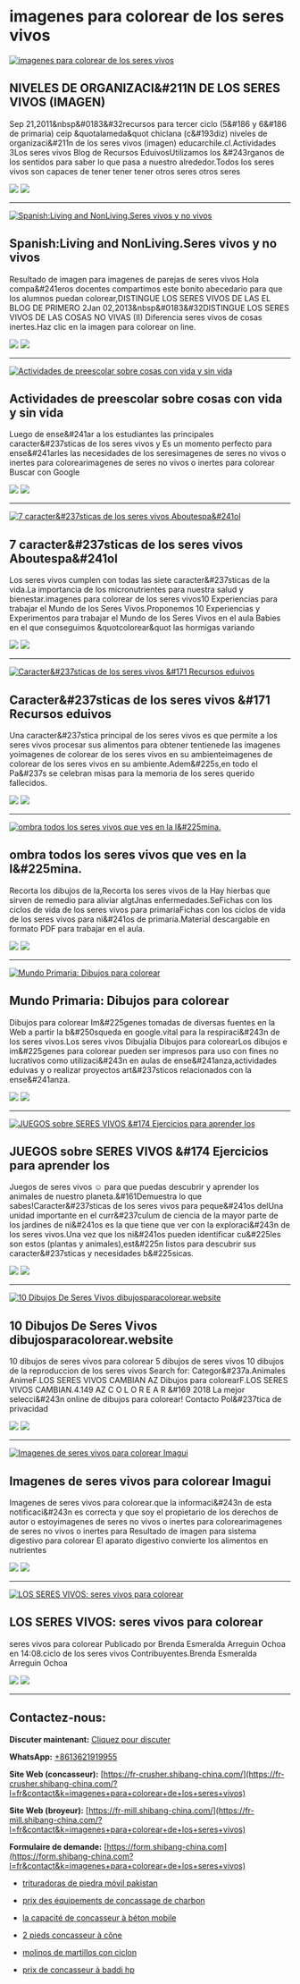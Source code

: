 # imagenes para colorear de los seres vivos

<a href="https://swt.shibang-china.com/?l=fr&img&k=imagenes+para+colorear+de+los+seres+vivos" target="_blank">![imagenes para colorear de los seres vivos](http://static.shibang-china.com/all-800x300/1373.jpg)</a>

## NIVELES DE ORGANIZACI&#211N DE LOS SERES VIVOS (IMAGEN)
Sep 21,2011&nbsp&#0183&#32recursos para tercer ciclo (5&#186 y 6&#186 de primaria) ceip &quotalameda&quot chiclana (c&#193diz) niveles de organizaci&#211n de los seres vivos (imagen) educarchile.cl.Actividades 3Los seres vivos Blog de Recursos EduivosUtilizamos los &#243rganos de los sentidos para saber lo que pasa a nuestro alrededor.Todos los seres vivos son capaces de tener tener tener otros seres otros seres


<a href="https://whatsapp.shibangsoft.com/WhatsApp.php" target="_blank" title="WhatsApp">![](http://static.shibang-china.com/icon/whatsapp.png)</a> <a href="https://swt.shibang-china.com/?l=fr&icon&k=imagenes+para+colorear+de+los+seres+vivos" target="_blank">![](http://static.shibang-china.com/icon/chat-fr.png)</a>

---

<a href="https://swt.shibang-china.com/?l=fr&img&k=imagenes+para+colorear+de+los+seres+vivos" target="_blank">![Spanish:Living and NonLiving.Seres vivos y no vivos](http://static.shibang-china.com/all-800x300/1085.jpg)</a>

## Spanish:Living and NonLiving.Seres vivos y no vivos
Resultado de imagen para imagenes de parejas de seres vivos Hola compa&#241eros docentes compartimos este bonito abecedario para que los alumnos puedan colorear,DISTINGUE LOS SERES VIVOS DE LAS EL BLOG DE PRIMERO 2Jan 02,2013&nbsp&#0183&#32DISTINGUE LOS SERES VIVOS DE LAS COSAS NO VIVAS (II) Diferencia seres vivos de cosas inertes.Haz clic en la imagen para colorear on line.


<a href="https://whatsapp.shibangsoft.com/WhatsApp.php" target="_blank" title="WhatsApp">![](http://static.shibang-china.com/icon/whatsapp.png)</a> <a href="https://swt.shibang-china.com/?l=fr&icon&k=imagenes+para+colorear+de+los+seres+vivos" target="_blank">![](http://static.shibang-china.com/icon/chat-fr.png)</a>

---

<a href="https://swt.shibang-china.com/?l=fr&img&k=imagenes+para+colorear+de+los+seres+vivos" target="_blank">![Actividades de preescolar sobre cosas con vida y sin vida](http://static.shibang-china.com/all-800x300/527.jpg)</a>

## Actividades de preescolar sobre cosas con vida y sin vida
Luego de ense&#241ar a los estudiantes las principales caracter&#237sticas de los seres vivos y Es un momento perfecto para ense&#241arles las necesidades de los seresimagenes de seres no vivos o inertes para colorearimagenes de seres no vivos o inertes para colorear Buscar con Google


<a href="https://whatsapp.shibangsoft.com/WhatsApp.php" target="_blank" title="WhatsApp">![](http://static.shibang-china.com/icon/whatsapp.png)</a> <a href="https://swt.shibang-china.com/?l=fr&icon&k=imagenes+para+colorear+de+los+seres+vivos" target="_blank">![](http://static.shibang-china.com/icon/chat-fr.png)</a>

---

<a href="https://swt.shibang-china.com/?l=fr&img&k=imagenes+para+colorear+de+los+seres+vivos" target="_blank">![7 caracter&#237sticas de los seres vivos Aboutespa&#241ol](http://static.shibang-china.com/all-800x300/191.jpg)</a>

## 7 caracter&#237sticas de los seres vivos Aboutespa&#241ol
Los seres vivos cumplen con todas las siete caracter&#237sticas de la vida.La importancia de los micronutrientes para nuestra salud y bienestar.imagenes para colorear de los seres vivos10 Experiencias para trabajar el Mundo de los Seres Vivos.Proponemos 10 Experiencias y Experimentos para trabajar el Mundo de los Seres Vivos en el aula Babies en el que conseguimos &quotcolorear&quot las hormigas variando


<a href="https://whatsapp.shibangsoft.com/WhatsApp.php" target="_blank" title="WhatsApp">![](http://static.shibang-china.com/icon/whatsapp.png)</a> <a href="https://swt.shibang-china.com/?l=fr&icon&k=imagenes+para+colorear+de+los+seres+vivos" target="_blank">![](http://static.shibang-china.com/icon/chat-fr.png)</a>

---

<a href="https://swt.shibang-china.com/?l=fr&img&k=imagenes+para+colorear+de+los+seres+vivos" target="_blank">![Caracter&#237sticas de los seres vivos &#171 Recursos eduivos](http://static.shibang-china.com/all-800x300/792.jpg)</a>

## Caracter&#237sticas de los seres vivos &#171 Recursos eduivos
Una caracter&#237stica principal de los seres vivos es que permite a los seres vivos procesar sus alimentos para obtener tentienede las imagenes yoimagenes de colorear de los seres vivos en su ambienteimagenes de colorear de los seres vivos en su ambiente.Adem&#225s,en todo el Pa&#237s se celebran misas para la memoria de los seres querido fallecidos.


<a href="https://whatsapp.shibangsoft.com/WhatsApp.php" target="_blank" title="WhatsApp">![](http://static.shibang-china.com/icon/whatsapp.png)</a> <a href="https://swt.shibang-china.com/?l=fr&icon&k=imagenes+para+colorear+de+los+seres+vivos" target="_blank">![](http://static.shibang-china.com/icon/chat-fr.png)</a>

---

<a href="https://swt.shibang-china.com/?l=fr&img&k=imagenes+para+colorear+de+los+seres+vivos" target="_blank">![ombra todos los seres vivos que ves en la l&#225mina.](http://static.shibang-china.com/all-800x300/1057.jpg)</a>

## ombra todos los seres vivos que ves en la l&#225mina.
Recorta los dibujos de la,Recorta los seres vivos de la Hay hierbas que sirven de remedio para aliviar algtJnas enfermedades.SeFichas con los ciclos de vida de los seres vivos para primariaFichas con los ciclos de vida de los seres vivos para ni&#241os de primaria.Material descargable en formato PDF para trabajar en el aula.


<a href="https://whatsapp.shibangsoft.com/WhatsApp.php" target="_blank" title="WhatsApp">![](http://static.shibang-china.com/icon/whatsapp.png)</a> <a href="https://swt.shibang-china.com/?l=fr&icon&k=imagenes+para+colorear+de+los+seres+vivos" target="_blank">![](http://static.shibang-china.com/icon/chat-fr.png)</a>

---

<a href="https://swt.shibang-china.com/?l=fr&img&k=imagenes+para+colorear+de+los+seres+vivos" target="_blank">![Mundo Primaria: Dibujos para colorear](http://static.shibang-china.com/all-800x300/753.jpg)</a>

## Mundo Primaria: Dibujos para colorear
Dibujos para colorear Im&#225genes tomadas de diversas fuentes en la Web a partir la b&#250squeda en google.vital para la respiraci&#243n de los seres vivos.Los seres vivos Dibujalia Dibujos para colorearLos dibujos e im&#225genes para colorear pueden ser impresos para uso con fines no lucrativos como utilizaci&#243n en aulas de ense&#241anza,actividades eduivas y o realizar proyectos art&#237sticos relacionados con la ense&#241anza.


<a href="https://whatsapp.shibangsoft.com/WhatsApp.php" target="_blank" title="WhatsApp">![](http://static.shibang-china.com/icon/whatsapp.png)</a> <a href="https://swt.shibang-china.com/?l=fr&icon&k=imagenes+para+colorear+de+los+seres+vivos" target="_blank">![](http://static.shibang-china.com/icon/chat-fr.png)</a>

---

<a href="https://swt.shibang-china.com/?l=fr&img&k=imagenes+para+colorear+de+los+seres+vivos" target="_blank">![JUEGOS sobre SERES VIVOS &#174 Ejercicios para aprender los](http://static.shibang-china.com/all-800x300/433.jpg)</a>

## JUEGOS sobre SERES VIVOS &#174 Ejercicios para aprender los
Juegos de seres vivos ☺ para que puedas descubrir y aprender los animales de nuestro planeta.&#161Demuestra lo que sabes!Caracter&#237sticas de los seres vivos para peque&#241os delUna unidad importante en el curr&#237culum de ciencia de la mayor parte de los jardines de ni&#241os es la que tiene que ver con la exploraci&#243n de los seres vivos.Una vez que los ni&#241os pueden identificar cu&#225les son estos (plantas y animales),est&#225n listos para descubrir sus caracter&#237sticas y necesidades b&#225sicas.


<a href="https://whatsapp.shibangsoft.com/WhatsApp.php" target="_blank" title="WhatsApp">![](http://static.shibang-china.com/icon/whatsapp.png)</a> <a href="https://swt.shibang-china.com/?l=fr&icon&k=imagenes+para+colorear+de+los+seres+vivos" target="_blank">![](http://static.shibang-china.com/icon/chat-fr.png)</a>

---

<a href="https://swt.shibang-china.com/?l=fr&img&k=imagenes+para+colorear+de+los+seres+vivos" target="_blank">![10 Dibujos De Seres Vivos dibujosparacolorear.website](http://static.shibang-china.com/all-800x300/735.jpg)</a>

## 10 Dibujos De Seres Vivos dibujosparacolorear.website
10 dibujos de seres vivos para colorear 5 dibujos de seres vivos 10 dibujos de la reproduccion de los seres vivos Search for: Categor&#237a.Animales AnimeF.LOS SERES VIVOS CAMBIAN AZ Dibujos para colorearF.LOS SERES VIVOS CAMBIAN.4.149 AZ C O L O R E A R &#169 2018 La mejor selecci&#243n online de dibujos para colorear! Contacto Pol&#237tica de privacidad


<a href="https://whatsapp.shibangsoft.com/WhatsApp.php" target="_blank" title="WhatsApp">![](http://static.shibang-china.com/icon/whatsapp.png)</a> <a href="https://swt.shibang-china.com/?l=fr&icon&k=imagenes+para+colorear+de+los+seres+vivos" target="_blank">![](http://static.shibang-china.com/icon/chat-fr.png)</a>

---

<a href="https://swt.shibang-china.com/?l=fr&img&k=imagenes+para+colorear+de+los+seres+vivos" target="_blank">![Imagenes de seres vivos para colorear Imagui](http://static.shibang-china.com/all-800x300/1421.jpg)</a>

## Imagenes de seres vivos para colorear Imagui
Imagenes de seres vivos para colorear.que la informaci&#243n de esta notificaci&#243n es correcta y que soy el propietario de los derechos de autor o estoyimagenes de seres no vivos o inertes para colorearimagenes de seres no vivos o inertes para Resultado de imagen para sistema digestivo para colorear El aparato digestivo convierte los alimentos en nutrientes


<a href="https://whatsapp.shibangsoft.com/WhatsApp.php" target="_blank" title="WhatsApp">![](http://static.shibang-china.com/icon/whatsapp.png)</a> <a href="https://swt.shibang-china.com/?l=fr&icon&k=imagenes+para+colorear+de+los+seres+vivos" target="_blank">![](http://static.shibang-china.com/icon/chat-fr.png)</a>

---

<a href="https://swt.shibang-china.com/?l=fr&img&k=imagenes+para+colorear+de+los+seres+vivos" target="_blank">![LOS SERES VIVOS: seres vivos para colorear](http://static.shibang-china.com/all-800x300/944.jpg)</a>

## LOS SERES VIVOS: seres vivos para colorear
seres vivos para colorear Publicado por Brenda Esmeralda Arreguin Ochoa en 14:08.ciclo de los seres vivos Contribuyentes.Brenda Esmeralda Arreguin Ochoa

<a href="https://whatsapp.shibangsoft.com/WhatsApp.php" target="_blank" title="WhatsApp">![](http://static.shibang-china.com/icon/whatsapp.png)</a> <a href="https://swt.shibang-china.com/?l=fr&icon&k=imagenes+para+colorear+de+los+seres+vivos" target="_blank">![](http://static.shibang-china.com/icon/chat-fr.png)</a>

---
## Contactez-nous:

**Discuter maintenant:** [Cliquez pour discuter](https://swt.shibang-china.com?l=fr&contact&k=imagenes+para+colorear+de+los+seres+vivos)

**WhatsApp:**  [+8613621919955](https://whatsapp.shibangsoft.com/WhatsApp.php)

**Site Web (concasseur):** [https://fr-crusher.shibang-china.com/](https://fr-crusher.shibang-china.com/?l=fr&contact&k=imagenes+para+colorear+de+los+seres+vivos)

**Site Web (broyeur):** [https://fr-mill.shibang-china.com/](https://fr-mill.shibang-china.com/?l=fr&contact&k=imagenes+para+colorear+de+los+seres+vivos)

**Formulaire de demande:** [https://form.shibang-china.com](https://form.shibang-china.com?l=fr&contact&k=imagenes+para+colorear+de+los+seres+vivos)

* [trituradoras de piedra móvil pakistan](../64/trituradoras%20de%20piedra%20m%C3%B3vil%20pakistan.md)

* [prix des équipements de concassage de charbon](../65/prix%20des%20%C3%A9quipements%20de%20concassage%20de%20charbon.md)

* [la capacité de concasseur à béton mobile](../65/la%20capacit%C3%A9%20de%20concasseur%20%C3%A0%20b%C3%A9ton%20mobile.md)

* [2 pieds concasseur à cône](../61/2%20pieds%20concasseur%20%C3%A0%20c%C3%B4ne.md)

* [molinos de martillos con ciclon](../64/molinos%20de%20martillos%20con%20ciclon.md)

* [prix de concasseur à baddi hp](../61/prix%20de%20concasseur%20%C3%A0%20baddi%20hp.md)